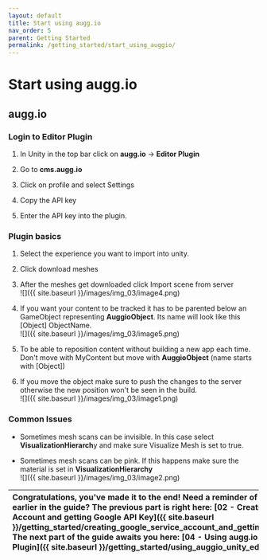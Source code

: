 ```yaml
---
layout: default
title: Start using augg.io
nav_order: 5
parent: Getting Started
permalink: /getting_started/start_using_auggio/
---
```


# **Start using augg.io**

## augg.io

### Login to Editor Plugin

1. In Unity in the top bar click on **augg.io** \-\> **Editor Plugin**

2. Go to **cms.augg.io**

3. Click on profile and select Settings

4. Copy the API key

5. Enter the API key into the plugin.

### 

### Plugin basics

1. Select the experience you want to import into unity.

2. Click download meshes

3. After the meshes get downloaded click Import scene from server  
   ![]({{ site.baseurl }}/images/img_03/image4.png)

4. If you want your content to be tracked it has to be parented below an GameObject representing **AuggioObject**. Its name will look like this \[Object\] ObjectName.  
   ![]({{ site.baseurl }}/images/img_03/image5.png)

5. To be able to reposition content without building a new app each time. Don't move with MyContent but move with **AuggioObject** (name starts with \[Object\])

6. If you move the object make sure to push the changes to the server otherwise the new position won't be seen in the build.  
   ![]({{ site.baseurl }}/images/img_03/image1.png)

### 

### 

### Common Issues

* Sometimes mesh scans can be invisible. In this case select **VisualizationHierarch**y and make sure Visualize Mesh is set to true.

* Sometimes mesh scans can be pink. If this happens make sure the material is set in **VisualizationHierarchy**  
  ![]({{ site.baseurl }}/images/img_03/image2.png)

| Congratulations, you've made it to the end! Need a reminder of what you've done earlier in the guide? The previous part is right here: [02 - Creating Google Service Account and getting Google API Key]({{ site.baseurl }}/getting_started/creating_google_service_account_and_getting_google_api_key/) The next part of the guide awaits you here:   [04 - Using augg.io Unity Editor Plugin]({{ site.baseurl }}/getting_started/using_auggio_unity_editor_plugin/) |
| :---- |